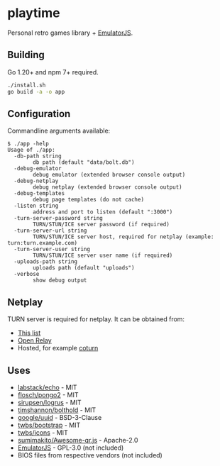 # playtime

Personal retro games library + [EmulatorJS](https://emulatorjs.org/).

## Building

Go 1.20+ and npm 7+ required.

```bash
./install.sh
go build -a -o app
```

## Configuration

Commandline arguments available:

```
$ ./app -help
Usage of ./app:
  -db-path string
        db path (default "data/bolt.db")
  -debug-emulator
        debug emulator (extended browser console output)
  -debug-netplay
        debug netplay (extended browser console output)
  -debug-templates
        debug page templates (do not cache)
  -listen string
        address and port to listen (default ":3000")
  -turn-server-password string
        TURN/STUN/ICE server password (if required)
  -turn-server-url string
        TURN/STUN/ICE server host, required for netplay (example: turn:turn.example.com)
  -turn-server-user string
        TURN/STUN/ICE server user name (if required)
  -uploads-path string
        uploads path (default "uploads")
  -verbose
        show debug output
```

## Netplay

TURN server is required for netplay. It can be obtained from:

* [This list](https://gist.github.com/sagivo/3a4b2f2c7ac6e1b5267c2f1f59ac6c6b)
* [Open Relay](https://www.metered.ca/tools/openrelay/)
* Hosted, for example [coturn](https://github.com/coturn/coturn)

## Uses

* [labstack/echo](https://github.com/labstack/echo) - MIT
* [flosch/pongo2](https://github.com/flosch/pongo2) - MIT
* [sirupsen/logrus](https://github.com/sirupsen/logrus) - MIT
* [timshannon/bolthold](https://github.com/timshannon/bolthold) - MIT
* [google/uuid](https://github.com/google/uuid) - BSD-3-Clause
* [twbs/bootstrap](https://github.com/twbs/bootstrap) - MIT
* [twbs/icons](https://github.com/twbs/icons) - MIT
* [sumimakito/Awesome-qr.js](https://github.com/sumimakito/Awesome-qr.js) - Apache-2.0
* [EmulatorJS](https://github.com/EmulatorJS/EmulatorJS) - GPL-3.0 (not included)
* BIOS files from respective vendors (not included)
